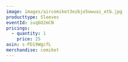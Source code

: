 ```yaml
---
image: images/aircomiket3ezbjo5owuai_etb.jpg
producttype: Sleeves
eventId: iuq6O2mCN
pricings:
  - quantity: 1
    price: 25
asin: s-PD19WgcfL
merchandise: comiket
---
```

